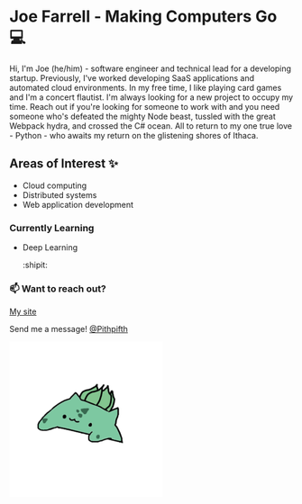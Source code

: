 # Joe Farrell - Making Computers Go :computer:

Hi, I'm Joe (he/him) - software engineer and technical lead for a developing startup. Previously, I've worked developing SaaS applications and automated cloud environments. In my free time, I like playing card games and I'm a concert flautist. I'm always looking for a new project to occupy my time. Reach out if you're looking for someone to work with and you need someone who's defeated the mighty Node beast, tussled with the great Webpack hydra, and crossed the C# ocean. All to return to my one true love - Python - who awaits my return on the glistening shores of Ithaca.


## Areas of Interest :sparkles:

* Cloud computing
* Distributed systems
* Web application development

### Currently Learning

* Deep Learning

    :shipit:

### :mailbox: Want to reach out?

[My site](https://joefarrell.dev)

Send me a message! [@Pithpifth](https://twitter.com/Pithpifth)

![bongosaur](https://raw.githubusercontent.com/Gladdstone/Gladdstone/master/bongo.gif)
